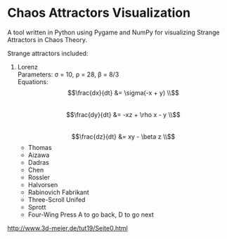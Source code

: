 # Chaos Attractors Visualization

A tool written in Python using Pygame and NumPy for visualizing Strange Attractors
in Chaos Theory.  
  
Strange attractors included:  
1. Lorenz  
    Parameters: σ = 10, ρ = 28, β = 8/3  
    Equations:   
        $$\frac{dx}{dt} &= \sigma(-x + y) \\$$  
        $$\frac{dy}{dt} &= -xz + \rho x - y \\$$  
        $$\frac{dz}{dt} &= xy - \beta z \\$$  
    - Thomas
    - Aizawa
    - Dadras
    - Chen
    - Rossler
    - Halvorsen 
    - Rabinovich Fabrikant
    - Three-Scroll Unifed
    - Sprott
    - Four-Wing
Press A to go back, D to go next

http://www.3d-meier.de/tut19/Seite0.html